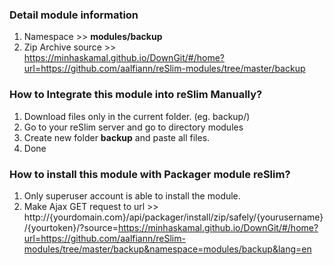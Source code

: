 ### Detail module information

1. Namespace >> **modules/backup**
2. Zip Archive source >> <br>https://minhaskamal.github.io/DownGit/#/home?url=https://github.com/aalfiann/reSlim-modules/tree/master/backup 

### How to Integrate this module into reSlim Manually?

1. Download files only in the current folder. (eg. backup/)
2. Go to your reSlim server and go to directory modules
3. Create new folder **backup** and paste all files.
4. Done

### How to install this module with Packager module reSlim?

1. Only superuser account is able to install the module.
2. Make Ajax GET request to url >> <br>http://{yourdomain.com}/api/packager/install/zip/safely/{yourusername}/{yourtoken}/?source=https://minhaskamal.github.io/DownGit/#/home?url=https://github.com/aalfiann/reSlim-modules/tree/master/backup&namespace=modules/backup&lang=en
